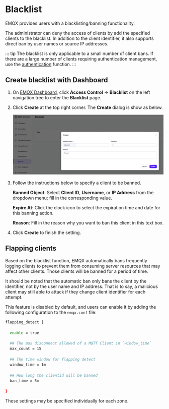 # Blacklist

EMQX provides users with a blacklisting/banning functionality.

The administrator can deny the access of clients by add the specified clients to the blacklist. In addition to the client identifier, it also supports direct ban by user names or source IP addresses.

::: tip
The blacklist is only applicable to a small number of client bans. If there are a large number of clients requiring authentication management, use the [authentication](./authn/authn.md) function.
:::

## Create blacklist with Dashboard

1. On [EMQX Dashboard](http://127.0.0.1:18083/#/authentication), click **Access Control** -> **Blacklist** on the left navigation tree to enter the **Blacklist** page. 

2. Click **Create** at the top right corner. The **Create** dialog is show as below.

   ![image](./assets/blacklist_create_ee.png)

3. Follow the instructions below to specify a client to be banned.

   **Banned Object**: Select **Client ID**, **Username**, or **IP Address** from the dropdown menu; fill in the corresponding value.

   **Expire At**: Click the clock icon to select the expiration time and date for this banning action.

   **Reason**: Fill in the reason why you want to ban this client in this text box.

2. Click **Create** to finish the setting.

## Flapping clients

Based on the blacklist function, EMQX automatically bans frequently logging clients to prevent them from consuming server resources that may affect other clients. Those clients will be banned for a period of time.

It should be noted that the automatic ban only bans the client by the identifier, not by the user name and IP address. That is to say, a malicious client may still able to attack if they change client identifier for each attempt.

This feature is disabled by default, and users can enable it by adding the following configuration to the `emqx.conf` file:

```bash
flapping_detect {

  enable = true

  ## The max disconnect allowed of a MQTT Client in `window_time`
  max_count = 15

  ## The time window for flapping detect
  window_time = 1m

  ## How long the clientid will be banned
  ban_time = 5m

}
```

These settings may be specified individually for each zone.
